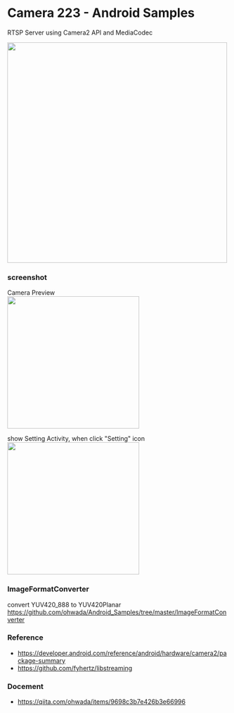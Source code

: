 Camera 223 - Android Samples
===============

RTSP Server using Camera2 API and MediaCodec <br/>

<image src="https://raw.githubusercontent.com/ohwada/Android_Samples/master/Camera223/screenshot/rtsp_system_overview.png" width="500" /><br/>


### screenshot <br/>
Camera Preview <br/>
<image src="https://raw.githubusercontent.com/ohwada/Android_Samples/master/Camera223/screenshot/camera223_preview.png" width="300" /><br/>

show Setting Activity, when click "Setting" icon <br/>
<image src="https://raw.githubusercontent.com/ohwada/Android_Samples/master/Camera223/screenshot/Camera223_setting_activity.png" width="300" /><br/>


### ImageFormatConverter <br/>
convert YUV420_888 to YUV420Planar <br/>
https://github.com/ohwada/Android_Samples/tree/master/ImageFormatConverter <br/>


### Reference <br/>
- https://developer.android.com/reference/android/hardware/camera2/package-summary
- https://github.com/fyhertz/libstreaming


### Docement <br/>
- https://qiita.com/ohwada/items/9698c3b7e426b3e66996

